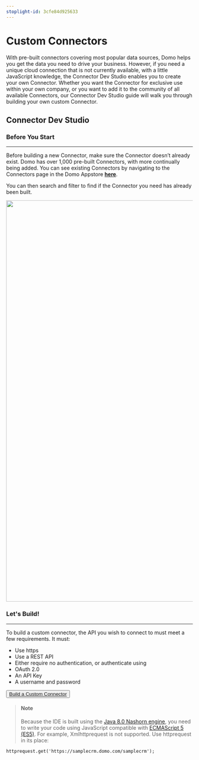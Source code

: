 ```yaml
---
stoplight-id: 3cfe84d925633
---
```


# Custom Connectors

With pre-built connectors covering most popular data sources, Domo helps you get the data you need to drive your business. However, if you need a unique cloud connection that is not currently available, with a little JavaScript knowledge, the Connector Dev Studio enables you to create your own Connector. Whether you want the Connector for exclusive use within your own company, or you want to add it to the community of all available Connectors, our Connector Dev Studio guide will walk you through building your own custom Connector.

## Connector Dev Studio

### Before You Start
---
Before building a new Connector, make sure the Connector doesn’t already exist. Domo has over 1,000 pre-built Connectors, with more continually being added. You can see existing Connectors by navigating to the Connectors page in the Domo Appstore **[here](https://www.domo.com/appstore/apps?appType=Connector)**.

You can then search and filter to find if the Connector you need has already been built.

<img class="alignnone size-full wp-image-3731" src="https://web-assets.domo.com/miyagi/images/product/product-feature-dev-portal-connectors-list-misc.png" alt="" width="1083" height="&quot;1008" />

### Let's Build!
---

To build a custom connector, the API you wish to connect to must meet a few requirements. It must:

- Use https
- Use a REST API
- Either require no authentication, or authenticate using
- OAuth 2.0
- An API Key
- A username and password

<button class="domo-cta-button">
  <a href="https://api.domo.com/builder/index.html">Build a Custom Connector</a>
</button>

<!-- theme: info -->

> #### Note
>Because the IDE is built using the [Java 8.0 Nashorn engine](https://docs.oracle.com/javase/8/docs/technotes/guides/scripting/nashorn/), you need to write your code using JavaScript compatible with [ECMAScript 5 (ES5)](https://www.w3schools.com/js/js_es5.asp). For example, Xmlhttprequest is not supported. Use httprequest in its place:

```
httprequest.get('https://samplecrm.domo.com/samplecrm');
```

